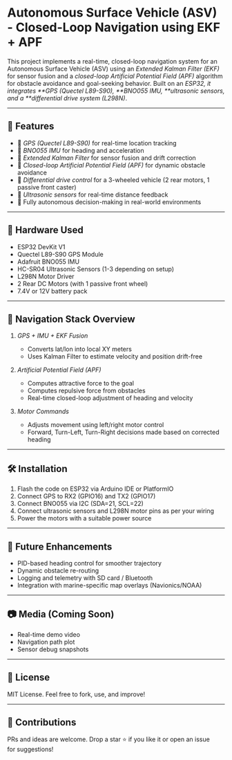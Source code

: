 # Autonomous Surface Vehicle (ASV) - Closed-Loop Navigation using EKF + APF

This project implements a real-time, closed-loop navigation system for an Autonomous Surface Vehicle (ASV) using an *Extended Kalman Filter (EKF)* for sensor fusion and a *closed-loop Artificial Potential Field (APF)* algorithm for obstacle avoidance and goal-seeking behavior. Built on an *ESP32, it integrates **GPS (Quectel L89-S90), **BNO055 IMU, **ultrasonic sensors, and a **differential drive system (L298N)*.

---

## 🚀 Features

- 📡 *GPS (Quectel L89-S90)* for real-time location tracking  
- 🧭 *BNO055 IMU* for heading and acceleration  
- 🔄 *Extended Kalman Filter* for sensor fusion and drift correction  
- 🧲 *Closed-loop Artificial Potential Field (APF)* for dynamic obstacle avoidance  
- 🤖 *Differential drive control* for a 3-wheeled vehicle (2 rear motors, 1 passive front caster)  
- 📏 *Ultrasonic sensors* for real-time distance feedback  
- 🔁 Fully autonomous decision-making in real-world environments

---

## 🔌 Hardware Used

- ESP32 DevKit V1  
- Quectel L89-S90 GPS Module  
- Adafruit BNO055 IMU  
- HC-SR04 Ultrasonic Sensors (1-3 depending on setup)  
- L298N Motor Driver  
- 2 Rear DC Motors (with 1 passive front wheel)  
- 7.4V or 12V battery pack  

---

## 📍 Navigation Stack Overview

1. *GPS + IMU + EKF Fusion*  
   - Converts lat/lon into local XY meters  
   - Uses Kalman Filter to estimate velocity and position drift-free

2. *Artificial Potential Field (APF)*  
   - Computes attractive force to the goal  
   - Computes repulsive force from obstacles  
   - Real-time closed-loop adjustment of heading and velocity

3. *Motor Commands*  
   - Adjusts movement using left/right motor control  
   - Forward, Turn-Left, Turn-Right decisions made based on corrected heading

---

## 🛠 Installation

1. Flash the code on ESP32 via Arduino IDE or PlatformIO  
2. Connect GPS to RX2 (GPIO16) and TX2 (GPIO17)  
3. Connect BNO055 via I2C (SDA=21, SCL=22)  
4. Connect ultrasonic sensors and L298N motor pins as per your wiring  
5. Power the motors with a suitable power source

---

## 🧠 Future Enhancements

- PID-based heading control for smoother trajectory  
- Dynamic obstacle re-routing  
- Logging and telemetry with SD card / Bluetooth  
- Integration with marine-specific map overlays (Navionics/NOAA)

---

## 📷 Media (Coming Soon)

- Real-time demo video  
- Navigation path plot  
- Sensor debug snapshots

---

## 📄 License

MIT License. Feel free to fork, use, and improve!

---

## 🤝 Contributions

PRs and ideas are welcome. Drop a star ⭐ if you like it or open an issue for suggestions!

